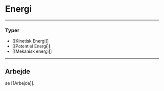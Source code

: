 # Energi

---

### Typer
- [[Kinetisk Energi]]
- [[Potentiel Energi]]
- [[Mekanisk energi]]

---
## Arbejde
se [[Arbejde]].